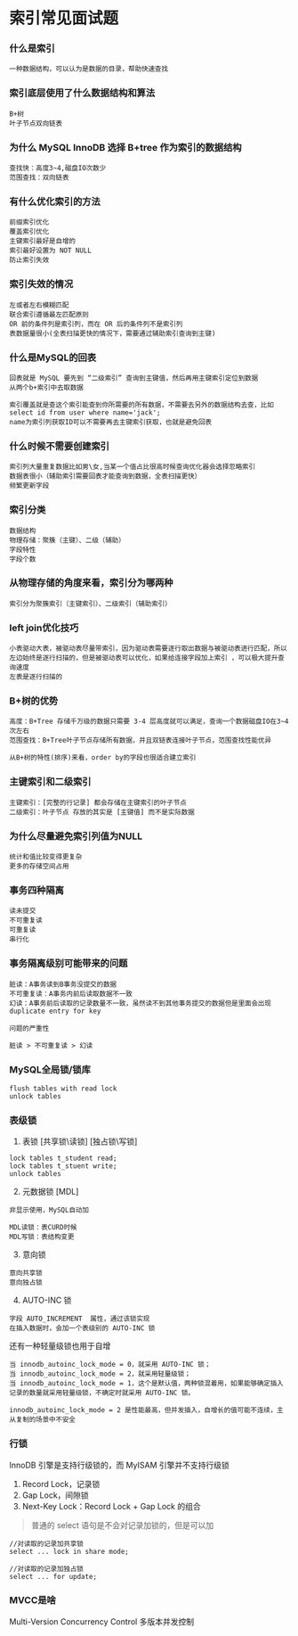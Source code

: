# 索引常见面试题

### 什么是索引

```
一种数据结构，可以认为是数据的目录，帮助快速查找
```

### 索引底层使用了什么数据结构和算法

```
B+树
叶子节点双向链表
```

### 为什么 MySQL InnoDB 选择 B+tree 作为索引的数据结构

```
查找快：高度3~4,磁盘IO次数少
范围查找：双向链表
```

### 有什么优化索引的方法

```
前缀索引优化
覆盖索引优化
主键索引最好是自增的
索引最好设置为 NOT NULL
防止索引失效
```

### 索引失效的情况

```
左或者左右模糊匹配
联合索引遵循最左匹配原则
OR 前的条件列是索引列，而在 OR 后的条件列不是索引列
表数据量很小(全表扫描更快的情况下，需要通过辅助索引查询到主键)
```


### 什么是MySQL的回表

```
回表就是 MySQL 要先到 “二级索引” 查询到主键值，然后再用主键索引定位到数据
从两个b+索引中去取数据

索引覆盖就是查这个索引能查到你所需要的所有数据，不需要去另外的数据结构去查，比如 select id from user where name='jack'; 
name为索引列获取ID可以不需要再去主键索引获取，也就是避免回表
```

### 什么时候不需要创建索引

```
索引列大量重复数据比如男\女,当某一个值占比很高时候查询优化器会选择忽略索引
数据表很小（辅助索引需要回表才能查询到数据，全表扫描更快）
频繁更新字段
```

### 索引分类

```
数据结构
物理存储：聚簇（主键）、二级（辅助）
字段特性
字段个数
```

### 从物理存储的角度来看，索引分为哪两种

```
索引分为聚簇索引（主键索引）、二级索引（辅助索引）
```

### left join优化技巧

```
小表驱动大表，被驱动表尽量带索引，因为驱动表需要逐行取出数据与被驱动表进行匹配，所以左边始终是逐行扫描的，但是被驱动表可以优化，如果给连接字段加上索引 ，可以极大提升查询速度
左表是逐行扫描的
```


### B+树的优势

```
高度：B+Tree 存储千万级的数据只需要 3-4 层高度就可以满足，查询一个数据磁盘IO在3~4次左右
范围查找：B+Tree叶子节点存储所有数据，并且双链表连接叶子节点，范围查找性能优异

从B+树的特性(排序)来看，order by的字段也很适合建立索引
```

### 主键索引和二级索引

```
主键索引：[完整的行记录] 都会存储在主键索引的叶子节点
二级索引：叶子节点 存放的其实是 [主键值] 而不是实际数据
```

### 为什么尽量避免索引列值为NULL

```
统计和值比较变得更复杂
更多的存储空间占用
```

### 事务四种隔离

```
读未提交
不可重复读
可重复读
串行化
```

### 事务隔离级别可能带来的问题

```
脏读：A事务读到B事务没提交的数据
不可重复读：A事务内前后读取数据不一致
幻读：A事务前后读取的记录数量不一致，虽然读不到其他事务提交的数据但是里面会出现 duplicate entry for key 

问题的严重性

脏读 > 不可重复读 > 幻读
```


### MySQL全局锁/锁库

```
flush tables with read lock
unlock tables
```

### 表级锁 

1. 表锁 [共享锁\读锁] [独占锁\写锁]

```
lock tables t_student read;
lock tables t_stuent write;
unlock tables
```

2. 元数据锁 [MDL]

```
非显示使用，MySQL自动加

MDL读锁：表CURD时候
MDL写锁：表结构变更
```

3. 意向锁

```
意向共享锁
意向独占锁
```

4. AUTO-INC 锁

```
字段 AUTO_INCREMENT  属性，通过该锁实现
在插入数据时，会加一个表级别的 AUTO-INC 锁
```
还有一种轻量级锁也用于自增
```
当 innodb_autoinc_lock_mode = 0，就采用 AUTO-INC 锁；
当 innodb_autoinc_lock_mode = 2，就采用轻量级锁；
当 innodb_autoinc_lock_mode = 1，这个是默认值，两种锁混着用，如果能够确定插入记录的数量就采用轻量级锁，不确定时就采用 AUTO-INC 锁。

innodb_autoinc_lock_mode = 2 是性能最高，但并发插入，自增长的值可能不连续，主从复制的场景中不安全
```


### 行锁

InnoDB 引擎是支持行级锁的，而 MyISAM 引擎并不支持行级锁

1. Record Lock，记录锁
2. Gap Lock，间隙锁
3. Next-Key Lock：Record Lock + Gap Lock 的组合

> 普通的 select 语句是不会对记录加锁的，但是可以加

```
//对读取的记录加共享锁
select ... lock in share mode;

//对读取的记录加独占锁
select ... for update;
```


### MVCC是啥

Multi-Version Concurrency Control 多版本并发控制